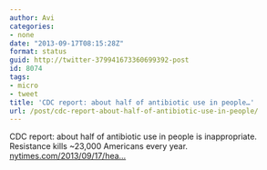 ```yaml
---
author: Avi
categories:
- none
date: "2013-09-17T08:15:28Z"
format: status
guid: http://twitter-379941673360699392-post
id: 8074
tags:
- micro
- tweet
title: 'CDC report: about half of antibiotic use in people…'
url: /post/cdc-report-about-half-of-antibiotic-use-in-people/
---
```

CDC report: about half of antibiotic use in people is inappropriate. Resistance kills ~23,000 Americans every year. [nytimes.com/2013/09/17/hea…](http://www.nytimes.com/2013/09/17/health/cdc-report-finds-23000-deaths-a-year-from-antibiotic-resistant-infections.html)